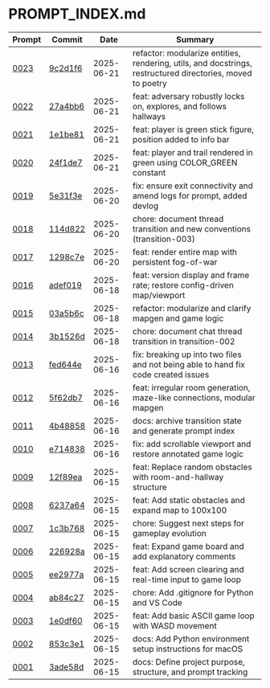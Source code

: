 # PROMPT_INDEX.md

| Prompt | Commit | Date       | Summary |
|--------|--------|------------|---------|
| [0023](logs/PROMPTS.md#prompt-0023) | [9c2d1f6](https://github.com/toddm-ClaybookAdvisors/layercake-method/commit/9c2d1f6) | 2025-06-21 | refactor: modularize entities, rendering, utils, and docstrings, restructured directories, moved to poetry |
| [0022](logs/PROMPTS.md#prompt-0022) | [27a4bb6](https://github.com/toddm-ClaybookAdvisors/layercake-method/commit/27a4bb6) | 2025-06-21 | feat: adversary robustly locks on, explores, and follows hallways |
| [0021](logs/PROMPTS.md#prompt-0021) | [1e1be81](https://github.com/toddm-ClaybookAdvisors/layercake-method/commit/1e1be81) | 2025-06-21 | feat: player is green stick figure, position added to info bar |
| [0020](logs/PROMPTS.md#prompt-0020) | [24f1de7](https://github.com/toddm-ClaybookAdvisors/layercake-method/commit/24f1de7) | 2025-06-21 | feat: player and trail rendered in green using COLOR_GREEN constant |
| [0019](logs/PROMPTS.md#prompt-0019) | [5e31f3e](https://github.com/toddm-ClaybookAdvisors/layercake-method/commit/5e31f3e) | 2025-06-20 | fix: ensure exit connectivity and amend logs for prompt, added devlog |
| [0018](logs/PROMPTS.md#prompt-0018) | [114d822](https://github.com/toddm-ClaybookAdvisors/layercake-method/commit/114d822) | 2025-06-20 | chore: document thread transition and new conventions (transition-003) |
| [0017](logs/PROMPTS.md#prompt-0017) | [1298c7e](https://github.com/toddm-ClaybookAdvisors/layercake-method/commit/1298c7e) | 2025-06-20 | feat: render entire map with persistent fog-of-war |
| [0016](logs/PROMPTS.md#prompt-0016) | [adef019](https://github.com/toddm-ClaybookAdvisors/layercake-method/commit/adef019) | 2025-06-18 | feat: version display and frame rate; restore config-driven map/viewport |
| [0015](logs/PROMPTS.md#prompt-0015) | [03a5b6c](https://github.com/toddm-ClaybookAdvisors/layercake-method/commit/03a5b6c) | 2025-06-18 | refactor: modularize and clarify mapgen and game logic |
| [0014](logs/PROMPTS.md#prompt-0014) | [3b1526d](https://github.com/toddm-ClaybookAdvisors/layercake-method/commit/3b1526d) | 2025-06-18 | chore: document chat thread transition in transition-002 |
| [0013](logs/PROMPTS.md#prompt-0013) | [fed644e](https://github.com/toddm-ClaybookAdvisors/layercake-method/commit/fed644e) | 2025-06-16 | fix: breaking up into two files and not being able to hand fix code created issues |
| [0012](logs/PROMPTS.md#prompt-0012) | [5f62db7](https://github.com/toddm-ClaybookAdvisors/layercake-method/commit/5f62db7) | 2025-06-16 | feat: irregular room generation, maze-like connections, modular mapgen |
| [0011](logs/PROMPTS.md#prompt-0011) | [4b48858](https://github.com/toddm-ClaybookAdvisors/layercake-method/commit/4b48858) | 2025-06-16 | docs: archive transition state and generate prompt index |
| [0010](logs/PROMPTS.md#prompt-0010) | [e714838](https://github.com/toddm-ClaybookAdvisors/layercake-method/commit/e714838) | 2025-06-16 | fix: add scrollable viewport and restore annotated game logic |
| [0009](logs/PROMPTS.md#prompt-0009) | [12f89ea](https://github.com/toddm-ClaybookAdvisors/layercake-method/commit/12f89ea) | 2025-06-15 | feat: Replace random obstacles with room-and-hallway structure |
| [0008](logs/PROMPTS.md#prompt-0008) | [6237a64](https://github.com/toddm-ClaybookAdvisors/layercake-method/commit/6237a64) | 2025-06-15 | feat: Add static obstacles and expand map to 100x100 |
| [0007](logs/PROMPTS.md#prompt-0007) | [1c3b768](https://github.com/toddm-ClaybookAdvisors/layercake-method/commit/1c3b768) | 2025-06-15 | chore: Suggest next steps for gameplay evolution |
| [0006](logs/PROMPTS.md#prompt-0006) | [226928a](https://github.com/toddm-ClaybookAdvisors/layercake-method/commit/226928a) | 2025-06-15 | feat: Expand game board and add explanatory comments |
| [0005](logs/PROMPTS.md#prompt-0005) | [ee2977a](https://github.com/toddm-ClaybookAdvisors/layercake-method/commit/ee2977a) | 2025-06-15 | feat: Add screen clearing and real-time input to game loop |
| [0004](logs/PROMPTS.md#prompt-0004) | [ab84c27](https://github.com/toddm-ClaybookAdvisors/layercake-method/commit/ab84c27) | 2025-06-15 | chore: Add .gitignore for Python and VS Code |
| [0003](logs/PROMPTS.md#prompt-0003) | [1e0df60](https://github.com/toddm-ClaybookAdvisors/layercake-method/commit/1e0df60) | 2025-06-15 | feat: Add basic ASCII game loop with WASD movement |
| [0002](logs/PROMPTS.md#prompt-0002) | [853c3e1](https://github.com/toddm-ClaybookAdvisors/layercake-method/commit/853c3e1) | 2025-06-15 | docs: Add Python environment setup instructions for macOS |
| [0001](logs/PROMPTS.md#prompt-0001) | [3ade58d](https://github.com/toddm-ClaybookAdvisors/layercake-method/commit/3ade58d) | 2025-06-15 | docs: Define project purpose, structure, and prompt tracking |
